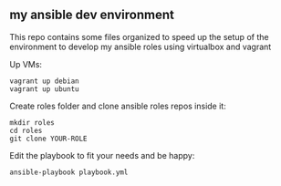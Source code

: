 ## my ansible dev environment

This repo contains some files organized to speed up the setup of the 
environment to develop my ansible roles using virtualbox and vagrant

Up VMs:

    vagrant up debian
    vagrant up ubuntu

Create roles folder and clone ansible roles repos inside it:

    mkdir roles
    cd roles
    git clone YOUR-ROLE

Edit the playbook to fit your needs and be happy:

    ansible-playbook playbook.yml

